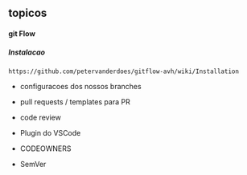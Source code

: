 ## topicos

#### git Flow
##### Instalacao 
```
https://github.com/petervanderdoes/gitflow-avh/wiki/Installation
```
- configuracoes dos nossos branches

- pull requests / templates para PR

- code review

- Plugin do VSCode

- CODEOWNERS

- SemVer